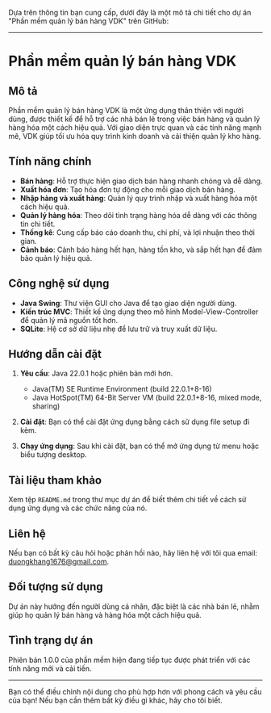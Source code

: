 Dựa trên thông tin bạn cung cấp, dưới đây là một mô tả chi tiết cho dự án "Phần mềm quản lý bán hàng VDK" trên GitHub:

---

# Phần mềm quản lý bán hàng VDK

## Mô tả

Phần mềm quản lý bán hàng VDK là một ứng dụng thân thiện với người dùng, được thiết kế để hỗ trợ các nhà bán lẻ trong việc bán hàng và quản lý hàng hóa một cách hiệu quả. Với giao diện trực quan và các tính năng mạnh mẽ, VDK giúp tối ưu hóa quy trình kinh doanh và cải thiện quản lý kho hàng.

## Tính năng chính

- **Bán hàng**: Hỗ trợ thực hiện giao dịch bán hàng nhanh chóng và dễ dàng.
- **Xuất hóa đơn**: Tạo hóa đơn tự động cho mỗi giao dịch bán hàng.
- **Nhập hàng và xuất hàng**: Quản lý quy trình nhập và xuất hàng hóa một cách hiệu quả.
- **Quản lý hàng hóa**: Theo dõi tình trạng hàng hóa dễ dàng với các thông tin chi tiết.
- **Thống kê**: Cung cấp báo cáo doanh thu, chi phí, và lợi nhuận theo thời gian.
- **Cảnh báo**: Cảnh báo hàng hết hạn, hàng tồn kho, và sắp hết hạn để đảm bảo quản lý hiệu quả.

## Công nghệ sử dụng

- **Java Swing**: Thư viện GUI cho Java để tạo giao diện người dùng.
- **Kiến trúc MVC**: Thiết kế ứng dụng theo mô hình Model-View-Controller để quản lý mã nguồn tốt hơn.
- **SQLite**: Hệ cơ sở dữ liệu nhẹ để lưu trữ và truy xuất dữ liệu.

## Hướng dẫn cài đặt

1. **Yêu cầu**: Java 22.0.1 hoặc phiên bản mới hơn.
   - Java(TM) SE Runtime Environment (build 22.0.1+8-16)
   - Java HotSpot(TM) 64-Bit Server VM (build 22.0.1+8-16, mixed mode, sharing)

2. **Cài đặt**: Bạn có thể cài đặt ứng dụng bằng cách sử dụng file setup đi kèm.

3. **Chạy ứng dụng**: Sau khi cài đặt, bạn có thể mở ứng dụng từ menu hoặc biểu tượng desktop.

## Tài liệu tham khảo

Xem tệp `README.md` trong thư mục dự án để biết thêm chi tiết về cách sử dụng ứng dụng và các chức năng của nó.

## Liên hệ

Nếu bạn có bất kỳ câu hỏi hoặc phản hồi nào, hãy liên hệ với tôi qua email: [duongkhang1676@gmail.com](mailto:duongkhang1676@gmail.com).

## Đối tượng sử dụng

Dự án này hướng đến người dùng cá nhân, đặc biệt là các nhà bán lẻ, nhằm giúp họ quản lý bán hàng và hàng hóa một cách hiệu quả.

## Tình trạng dự án

Phiên bản 1.0.0 của phần mềm hiện đang tiếp tục được phát triển với các tính năng mới và cải tiến.

---

Bạn có thể điều chỉnh nội dung cho phù hợp hơn với phong cách và yêu cầu của bạn! Nếu bạn cần thêm bất kỳ điều gì khác, hãy cho tôi biết.
